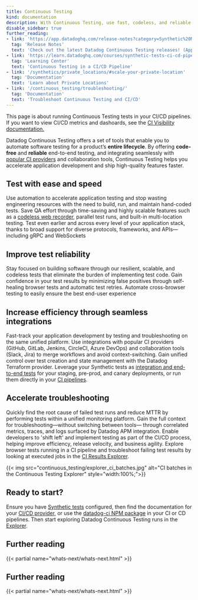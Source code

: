 ```yaml
---
title: Continuous Testing
kind: documentation
description: With Continuous Testing, use fast, codeless, and reliable testing in your CI/CD pipelines to ship features with confidence.
disable_sidebar: true
further_reading:
- link: 'https://app.datadoghq.com/release-notes?category=Synthetic%20Monitoring'
  tag: 'Release Notes'
  text: 'Check out the latest Datadog Continuous Testing releases! (App login required)'
- link: 'https://learn.datadoghq.com/courses/synthetic-tests-ci-cd-pipeline'
  tag: 'Learning Center'
  text: 'Continuous Testing in a CI/CD Pipeline'
- link: '/synthetics/private_locations/#scale-your-private-location'
  tag: 'Documentation'
  text: 'Learn about Private Locations'
- link: '/continuous_testing/troubleshooting/'
  tag: 'Documentation'
  text: 'Troubleshoot Continuous Testing and CI/CD'
---
```


<div class="alert alert-info">This page is about running Continuous Testing tests in your CI/CD pipelines. If you want to view CI/CD metrics and dashoards, see the <a href="/continuous_integration/" target="_blank">CI Visibility documentation.</a></div>

Datadog Continuous Testing offers a set of tools that enable you to automate software testing for a product’s **entire lifecycle**. By offering **code-free** and **reliable** end-to-end testing, and integrating seamlessly with [popular CI providers][2] and collaboration tools, Continuous Testing helps you accelerate application development and ship high-quality features faster. 

## Test with ease and speed

Use automation to accelerate application testing and stop wasting engineering resources with the need to build, run, and maintain hand-coded tests. Save QA effort through time-saving and highly scalable features such as a [codeless web recorder][8], parallel test runs, and built-in multi-location testing. Test even earlier and across every level of your application stack, thanks to broad support for diverse protocols, frameworks, and APIs—including gRPC and WebSockets

## Improve test reliability 

Stay focused on building software through our resilient, scalable, and codeless tests that eliminate the burden of implementing test code. Gain confidence in your test results by minimizing false positives through self-healing browser tests and automatic test retries. Automate cross-browser testing to easily ensure the best end-user experience  

## Increase efficiency through seamless integrations

Fast-track your application development by testing and troubleshooting on the same unified platform. Use integrations with popular CI providers (GitHub, GitLab, Jenkins, CircleCI, Azure DevOps) and collaboration tools (Slack, Jira) to merge workflows and avoid context-switching. Gain unified control over test creation and state management with the Datadog Terraform provider. Leverage your Synthetic tests as [integration and end-to-end tests][4] for your staging, pre-prod, and canary deployments, or run them directly in your [CI pipelines][4].

## Accelerate troubleshooting

Quickly find the root cause of failed test runs and reduce MTTR by performing tests within a unified monitoring platform. Gain the full context for troubleshooting—without switching between tools— through correlated metrics, traces, and logs surfaced by Datadog APM integration. Enable developers to 'shift left' and implement testing as part of the CI/CD process, helping improve efficiency, release velocity, and business agility. Explore browser tests running in a CI pipeline and troubleshoot failing test results by looking at executed jobs in the [CI Results Explorer][5].


{{< img src="continuous_testing/explorer_ci_batches.jpg" alt="CI batches in the Continuous Testing Explorer" style="width:100%;">}}

## Ready to start?

Ensure you have [Synthetic tests][1] configured, then find the documentation for your [CI/CD provider][2], or use the [datadog-ci NPM package][3] in your CI or CD pipelines. Then start exploring Datadog Continuous Testing runs in the [Explorer][4].

## Further reading

{{< partial name="whats-next/whats-next.html" >}}

[1]: /synthetics/
[2]: /continuous_testing/cicd_integrations/
[3]: /continuous_testing/cicd_integrations/configuration
[4]: /continuous_testing/explorer
[5]: https://app.datadoghq.com/synthetics/create#
[6]: /api/latest/synthetics/#create-an-api-test
[7]: https://registry.terraform.io/providers/DataDog/datadog/latest/docs/resources/synthetics_test
[8]: /synthetics/browser_tests
[9]: /synthetics/apm/
[10]: /synthetics/dashboards/
[11]: /getting_started/synthetics



## Further reading

{{< partial name="whats-next/whats-next.html" >}}


